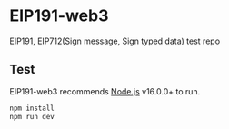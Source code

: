 # EIP191-web3
EIP191, EIP712(Sign message, Sign typed data) test repo

## Test
EIP191-web3 recommends [Node.js](https://nodejs.org/) v16.0.0+ to run.

```sh
npm install
npm run dev
```